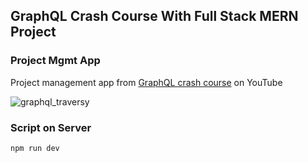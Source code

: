 ## GraphQL Crash Course With Full Stack MERN Project

### Project Mgmt App
Project management app from [GraphQL crash course](https://www.youtube.com/watch?v=BcLNfwF04Kw) on YouTube


![graphql_traversy](https://user-images.githubusercontent.com/72447845/175774197-85a3eeb0-6d9c-44ca-a8b7-b712d1ffbf9e.jpg)


### Script on Server

``` 
npm run dev 
```
